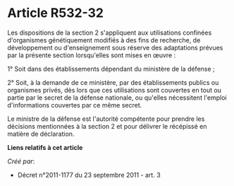 # Article R532-32

Les dispositions de la section 2 s'appliquent aux utilisations confinées d'organismes génétiquement modifiés à des fins de
recherche, de développement ou d'enseignement sous réserve des adaptations prévues par la présente section lorsqu'elles sont
mises en œuvre : 

1° Soit dans des établissements dépendant du ministère de la défense ; 

2° Soit, à la demande de ce ministère, par des établissements publics ou organismes privés, dès lors que ces utilisations
sont couvertes en tout ou partie par le secret de la défense nationale, ou qu'elles nécessitent l'emploi d'informations
couvertes par ce même secret. 

Le ministre de la défense est l'autorité compétente pour prendre les décisions mentionnées à la section 2 et pour délivrer le
récépissé en matière de déclaration.

**Liens relatifs à cet article**

_Créé par_:

  - Décret n°2011-1177 du 23 septembre 2011 - art. 3
